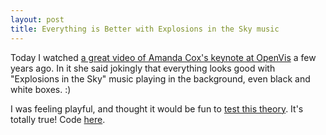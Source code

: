 ```yaml
---
layout: post
title: Everything is Better with Explosions in the Sky music
---
```


Today I watched [a great video of Amanda Cox's keynote at OpenVis](https://www.youtube.com/watch?v=ha9LA3rYD9g#t=441) a few years ago.  In it she said jokingly that everything looks good with "Explosions in the Sky" music playing in the background, even black and white boxes. :) 

I was feeling playful, and thought it would be fun to [test this theory](http://bl.ocks.org/zanarmstrong/raw/00aeeb7079ff8a936d07/). It's totally true! Code [here](http://bl.ocks.org/zanarmstrong/00aeeb7079ff8a936d07).

